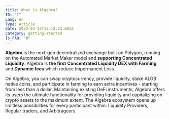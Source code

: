 ```yaml
---
title: What is Algebra?
ID: "1"
Lang: en
Type: Article
date: 2022-04-13T13:12:23.681Z
category: getting-started
Is_FAQ: "0"
---
```

**Algebra** is the next-gen decentralized exchange built on Polygon, running on the Automated Market Maker model and **supporting Concentrated Liquidity**. Algebra is **the first** **Concentrated Liquidity DEX with Farming** and **Dynamic fees** which reduce Impermanent Loss.

On Algebra, you can swap cryptocurrency, provide liquidity, stake ALGB native coins, and participate in farming to earn extra incentives - starting from less than a dollar. Maintaining existing DeFi instruments, Algebra offers its users the ultimate functionality for providing liquidity and capitalizing on crypto assets to the maximum extent. The Algebra ecosystem opens up limitless possibilities for every participant within: Liquidity Providers, Regular traders, and Arbitrageurs.